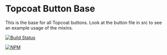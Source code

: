# Topcoat Button Base

This is the base for all Topcoat buttons.
Look at the button file in src to see an example usage of the mixins.

[![Build Status](https://travis-ci.org/topcoat/button-base.png?branch=master)](https://travis-ci.org/topcoat/button-base)

[![NPM](https://nodei.co/npm/topcoat-button-base.png)](https://nodei.co/npm/topcoat-button-base/)
